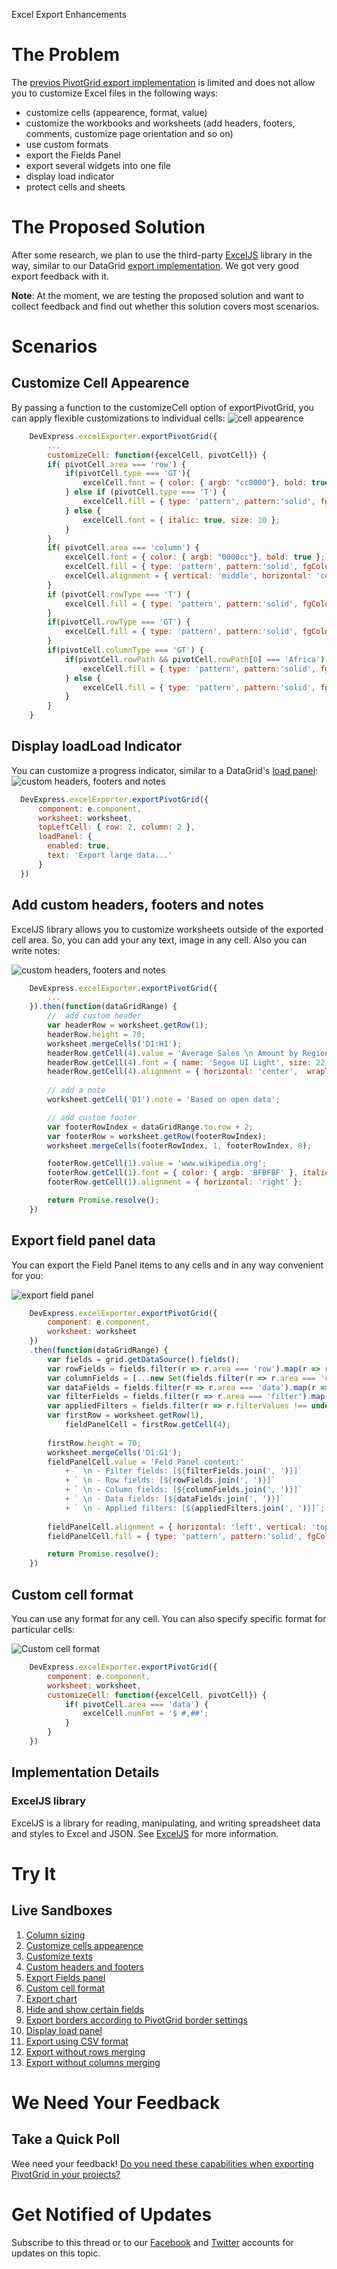 Excel Export Enhancements

# The Problem

The [previos PivotGrid export implementation](https://js.devexpress.com/Documentation/ApiReference/UI_Widgets/dxPivotGrid/Configuration/export/) is limited and does not allow you to customize Excel files in the following ways:

- customize cells (appearence, format, value)
- customize the workbooks and worksheets (add headers, footers, comments, customize page orientation and so on)
- use custom formats
- export the Fields Panel
- export several widgets into one file
- display load indicator
- protect cells and sheets

# The Proposed Solution

After some research, we plan to use the third-party [ExcelJS](https://github.com/exceljs/exceljs) library in the way, similar to our DataGrid [export  implementation](https://js.devexpress.com/Demos/WidgetsGallery/Demo/DataGrid/ExcelJSOverview/React/Light/). We got very good export feedback with it.

**Note**: At the moment, we are testing the proposed solution and want to collect feedback and find out whether this solution covers most scenarios. 

# Scenarios

## Customize Cell Appearence
By passing a function to the customizeCell option of exportPivotGrid, you can apply flexible customizations to individual cells:
![cell appearence](https://user-images.githubusercontent.com/57402891/83850819-2467eb80-a71a-11ea-88d2-db4f204a57f4.png)

```js
    DevExpress.excelExporter.exportPivotGrid({
        ...
        customizeCell: function({excelCell, pivotCell}) {
        if( pivotCell.area === 'row') {
            if(pivotCell.type === 'GT'){
                excelCell.font = { color: { argb: "cc0000"}, bold: true };
            } else if (pivotCell.type === 'T') {
                excelCell.fill = { type: 'pattern', pattern:'solid', fgColor: { argb:'94FF82'} }
            } else {
                excelCell.font = { italic: true, size: 10 };
            }
        }
        if( pivotCell.area === 'column') {
            excelCell.font = { color: { argb: "0000cc"}, bold: true };
            excelCell.fill = { type: 'pattern', pattern:'solid', fgColor: { argb:'FFFF5E'} }
            excelCell.alignment = { vertical: 'middle', horizontal: 'center' };                      
        }
        if (pivotCell.rowType === 'T') {
            excelCell.fill = { type: 'pattern', pattern:'solid', fgColor: { argb:'94FF82'} }
        }
        if(pivotCell.rowType === 'GT') {
            excelCell.fill = { type: 'pattern', pattern:'solid', fgColor: { argb:'5EFF5E'} }
        }
        if(pivotCell.columnType === 'GT') {
            if(pivotCell.rowPath && pivotCell.rowPath[0] === 'Africa') {
                excelCell.fill = { type: 'pattern', pattern:'solid', fgColor: { argb:'B6FF19'} }
            } else {
                excelCell.fill = { type: 'pattern', pattern:'solid', fgColor: { argb:'5EFF5E'} }
            }
        }
    }
```

## Display loadLoad Indicator
You can customize a progress indicator, similar to a DataGrid's [load panel](https://js.devexpress.com/Documentation/ApiReference/UI_Widgets/dxDataGrid/Configuration/loadPanel/):
![custom headers, footers and notes](https://user-images.githubusercontent.com/57402891/84037137-d3205c00-a9a6-11ea-8344-9a7ca018db0c.png)

```js
  DevExpress.excelExporter.exportPivotGrid({
	  component: e.component,
	  worksheet: worksheet,
	  topLeftCell: { row: 2, column: 2 },
	  loadPanel: {
		enabled: true,
		text: 'Export large data...'
	  }
  })
```


## Add custom headers, footers and notes
ExcelJS library allows you to customize worksheets outside of the exported cell area. So, you can add your any text, image in any cell. Also you can write notes:

![custom headers, footers and notes](https://user-images.githubusercontent.com/57402891/83887298-ee922980-a750-11ea-815b-f7e7135d25f1.png)
```js
    DevExpress.excelExporter.exportPivotGrid({
        ...
    }).then(function(dataGridRange) {
        //  add custom header
        var headerRow = worksheet.getRow(1);
        headerRow.height = 70; 
        worksheet.mergeCells('D1:H1');
        headerRow.getCell(4).value = 'Average Sales \n Amount by Region';
        headerRow.getCell(4).font = { name: 'Segoe UI Light', size: 22, bold: true };
        headerRow.getCell(4).alignment = { horizontal: 'center',  wrapText: true };
        
        // add a note
        worksheet.getCell('D1').note = 'Based on open data';

        // add custom footer
        var footerRowIndex = dataGridRange.to.row + 2;
        var footerRow = worksheet.getRow(footerRowIndex);
        worksheet.mergeCells(footerRowIndex, 1, footerRowIndex, 8);

        footerRow.getCell(1).value = 'www.wikipedia.org';
        footerRow.getCell(1).font = { color: { argb: 'BFBFBF' }, italic: true };
        footerRow.getCell(1).alignment = { horizontal: 'right' };

        return Promise.resolve();
    })
```

## Export field panel data
You can export the Field Panel items to any cells and in any way convenient for you:

![export field panel](https://user-images.githubusercontent.com/57402891/84037703-a15bc500-a9a7-11ea-92b7-fb11dbb73c5a.png)
```js
    DevExpress.excelExporter.exportPivotGrid({
        component: e.component,
        worksheet: worksheet
    })
    .then(function(dataGridRange) {
        var fields = grid.getDataSource().fields();      
        var rowFields = fields.filter(r => r.area === 'row').map(r => r.dataField);
        var columnFields = [...new Set(fields.filter(r => r.area === 'column').map(r => r.dataField))];
        var dataFields = fields.filter(r => r.area === 'data').map(r => `[${r.summaryType}(${r.dataField}])`);        
        var filterFields = fields.filter(r => r.area === 'filter').map(r => r.dataField);
        var appliedFilters = fields.filter(r => r.filterValues !== undefined).map(r => `[${r.dataField}:${r.filterValues}]`);
        var firstRow = worksheet.getRow(1),
            fieldPanelCell = firstRow.getCell(4);
    
        firstRow.height = 70;
        worksheet.mergeCells('D1:G1');
        fieldPanelCell.value = 'Feld Panel content:'
            + ` \n - Filter fields: [${filterFields.join(', ')}]`              
            + ` \n - Row fields: [${rowFields.join(', ')}]`
            + ` \n - Column fields: [${columnFields.join(', ')}]`
            + ` \n - Data fields: [${dataFields.join(', ')}]`
            + ` \n - Applied filters: [${appliedFilters.join(', ')}]`;
    
        fieldPanelCell.alignment = { horizontal: 'left', vertical: 'top',  wrapText: true };
        fieldPanelCell.fill = { type: 'pattern', pattern:'solid', fgColor: { argb:'FFD905'}};

        return Promise.resolve();
    }) 
```

## Custom cell format
You can use any format for any cell. You can also specify specific format for particular cells:

![Custom cell format](https://user-images.githubusercontent.com/57402891/84011112-54afc400-a97e-11ea-917d-e29ba7feca2d.png)
```js
    DevExpress.excelExporter.exportPivotGrid({
        component: e.component,
        worksheet: worksheet,
        customizeCell: function({excelCell, pivotCell}) {
            if( pivotCell.area === 'data') {
                excelCell.numFmt = '$ #,##';
            }
        }        
    })
```



## Implementation Details

### ExcelJS library

ExcelJS is a library for reading, manipulating, and writing spreadsheet data and styles to Excel and JSON. See [ExcelJS](https://github.com/exceljs/exceljs) for more information.

# Try It

## Live Sandboxes

1. [Column sizing](https://codepen.io/EugeniyKiyashko/pen/LYGYzwQ)
1. [Customize cells appearence](https://codepen.io/SNovikov/pen/BajBgrj)
1. [Customize texts](https://codepen.io/EugeniyKiyashko/pen/mdVdqBY)
1. [Custom headers and footers](https://codepen.io/SNovikov/pen/BajBgrj)
1. [Export Fields panel](https://codepen.io/SNovikov/pen/zYrxmMr)
1. [Custom cell format](https://codepen.io/SNovikov/pen/pogvVmZ)
1. [Export chart](https://codepen.io/SNovikov/pen/XWXmXVZ)
1. [Hide and show certain fields](https://codepen.io/EugeniyKiyashko/pen/vYLEEdL)
1. [Export borders according to PivotGrid border settings](https://codepen.io/EugeniyKiyashko/pen/pogJEqa)
1. [Display load panel](https://codepen.io/EugeniyKiyashko/pen/yLeNVNx)
1. [Export using CSV format](https://codepen.io/EugeniyKiyashko/pen/xxZGREK)
1. [Export without rows merging](https://codepen.io/EugeniyKiyashko/pen/dyGogby)
1. [Export without columns merging](https://codepen.io/EugeniyKiyashko/pen/OJMyMYX)

# We Need Your Feedback

## Take a Quick Poll
Wee need your feedback! [Do you need these capabilities when exporting PivotGrid in your projects?](https://docs.google.com/forms/d/17nP7HiGe5ILj1mK7Tjn6vojNJMIGUDdufdeDh6K547g/viewform?usp=sf_link)

# Get Notified of Updates

Subscribe to this thread or to our [Facebook](https://www.facebook.com/DevExpress.DevExtreme/) and [Twitter](https://twitter.com/devextreme) accounts for updates on this topic.

